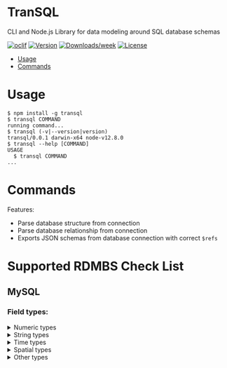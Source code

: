 # TranSQL

CLI and Node.js Library for data modeling around SQL database schemas

[![oclif](https://img.shields.io/badge/cli-oclif-brightgreen.svg)](https://oclif.io)
[![Version](https://img.shields.io/npm/v/transql.svg)](https://npmjs.org/package/transql)
[![Downloads/week](https://img.shields.io/npm/dw/transql.svg)](https://npmjs.org/package/transql)
[![License](https://img.shields.io/npm/l/transql.svg)](https://github.com/yndc/transql.git/blob/master/package.json)

<!-- toc -->
* [Usage](#usage)
* [Commands](#commands)
<!-- tocstop -->
# Usage
<!-- usage -->
```sh-session
$ npm install -g transql
$ transql COMMAND
running command...
$ transql (-v|--version|version)
transql/0.0.1 darwin-x64 node-v12.8.0
$ transql --help [COMMAND]
USAGE
  $ transql COMMAND
...
```
<!-- usagestop -->
# Commands
<!-- commands -->

<!-- commandsstop -->

Features:

- Parse database structure from connection
- Parse database relationship from connection
- Exports JSON schemas from database connection with correct `$refs`

# Supported RDMBS Check List

## MySQL

### Field types:

<details><summary>Numeric types</summary>
<p>

- [x] float
- [x] double
- [x] tinyint
- [x] smallint
- [x] mediumint
- [x] int
- [x] bigint
- [x] decimal

</p>
</details>

<details><summary>String types</summary>
<p>

- [x] char
- [x] varchar
- [x] enum
- [x] set
- [x] tinytext
- [x] text
- [x] mediumtext
- [x] longtext

</p>
</details>

<details><summary>Time types</summary>
<p>

- [x] date
- [x] time
- [x] datetime
- [x] timestamp
- [x] year

</p>
</details>

<details><summary>Spatial types</summary>
<p>

- [ ] geometry
- [ ] point
- [ ] linestring
- [ ] polygon
- [ ] geometrycollection
- [ ] multilinestring
- [ ] multipoint
- [ ] multipolygon

</p>
</details>

<details><summary>Other types</summary>
<p>

- [ ] json
- [ ] bit
- [x] tinyblob
- [x] mediumblob
- [x] blob
- [x] longblob

</p>
</details>
